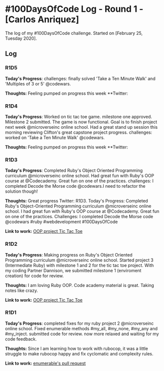 # #100DaysOfCode Log - Round 1 - [Carlos Anriquez]

The log of my #100DaysOfCode challenge. Started on [February 25, Tuesday 2020].

## Log

### R1D5 
**Today's Progress**:  challenges: finally solved 'Take a Ten Minute Walk' and 'Multiples of 3 or 5' @codewars.

**Thoughts:** Feeling pumped on progress this week
**Twitter:

### R1D4 
**Today's Progress**: Worked on tic tac toe game. milestone one approved. Milestone 2 submitted. The game is now functional. Goal is to finish project next week @microverseinc online school. Had a great stand up session this morning reviewing Clifton's great capstone project progress. challenges: worked on 'Take a Ten Minute Walk' @codewars.

**Thoughts:** Feeling pumped on progress this week
**Twitter:

### R1D3 
**Today's Progress**: Completed Ruby's Object Oriented Programming curriculum @microverseinc online school. Had great fun with Ruby's OOP course at @Codecademy. Great fun on one of the practices. challenges: I completed Decode the Morse code @codewars.I need to refactor the solution though!

**Thoughts:** Great progress
Twitter: R1D3. Today's Progress: Completed Ruby's Object-Oriented Programming curriculum @microverseinc online school. I had great fun with Ruby's OOP course at @Codecademy. Great fun on one of the practices. Challenges: I completed Decode the Morse code @codewars #ruby #webdevelopment #100DaysOfCode

**Link to work:** [OOP project Tic Tac Toe](https://github.com/dannisonarias/Object-Oriented-Program-Project-tic-tac-toe-)

### R1D2 
**Today's Progress**: Making progress on Ruby's Object Oriented Programming curriculum @microverseinc online school. Started project 3 (Intermediate Ruby) with milestone 1 and 2 for the tic tac toe project. With my coding Partner Dannison, we submitted milestone 1 (enviroment creation) for code for review.

**Thoughts:** I am loving Ruby OOP. Code academy material is great. Taking notes like crazy. 

**Link to work:** [OOP project Tic Tac Toe](https://github.com/dannisonarias/Object-Oriented-Program-Project-tic-tac-toe-)

### R1D1 
**Today's Progress**: completed fixes for my ruby project 2 @microverseinc online school. Fixed enumerable methods #my_all, #my_none, #my_any and #my_inject. submitted code for review. now more relaxed and waiting for my code feedback.

**Thoughts:** Since I am learning how to work with rubocop, it was a little struggle to make rubocop happy and fix cyclomatic and complexity rules. 

**Link to work:** [enumerable's pull request](https://github.com/canriquez/enumerable/pull/4)


